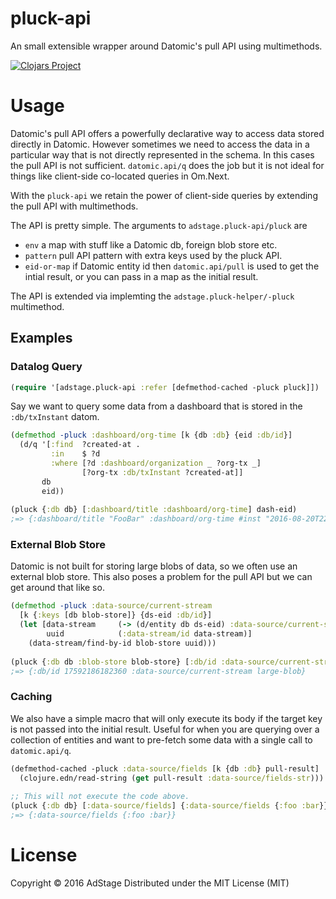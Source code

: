 # pluck-api
An small extensible wrapper around Datomic's pull API using multimethods.

[![Clojars Project](https://img.shields.io/clojars/v/adstage/pluck-api.svg)](https://clojars.org/adstage/pluck-api)

# Usage

Datomic's pull API offers a powerfully declarative way to access data
stored directly in Datomic. However sometimes we need to access the data
in a particular way that is not directly represented in the schema. In this
cases the pull API is not sufficient. `datomic.api/q` does the job
but it is not ideal for things like client-side co-located queries in Om.Next.

With the `pluck-api` we retain the power of client-side queries by extending
the pull API with multimethods.

The API is pretty simple. The arguments to `adstage.pluck-api/pluck` are
- `env` a map with stuff like a Datomic db, foreign blob store etc.
- `pattern` pull API pattern with extra keys used by the pluck API.
- `eid-or-map` if Datomic entity id then `datomic.api/pull` is used to get the intial result, or you can pass in a map as the initial result.

The API is extended via implemting the `adstage.pluck-helper/-pluck` multimethod.

## Examples

### Datalog Query

```clojure
(require '[adstage.pluck-api :refer [defmethod-cached -pluck pluck]])
```

Say we want to query some data from a dashboard that is stored in the `:db/txInstant`
datom.

```clojure
(defmethod -pluck :dashboard/org-time [k {db :db} {eid :db/id}]
  (d/q '[:find  ?created-at .
         :in    $ ?d
         :where [?d :dashboard/organization _ ?org-tx _]
                [?org-tx :db/txInstant ?created-at]]
       db
       eid))
       
(pluck {:db db} [:dashboard/title :dashboard/org-time] dash-eid)
;=> {:dashboard/title "FooBar" :dashboard/org-time #inst "2016-08-20T22:10:26.652-00:00"}
```

### External Blob Store

Datomic is not built for storing large blobs of data, so we often use an external blob store.
This also poses a problem for the pull API but we can get around that like so.

```clojure
(defmethod -pluck :data-source/current-stream
  [k {:keys [db blob-store]} {ds-eid :db/id}]
  (let [data-stream     (-> (d/entity db ds-eid) :data-source/current-stream)
        uuid            (:data-stream/id data-stream)]
    (data-stream/find-by-id blob-store uuid)))
    
(pluck {:db db :blob-store blob-store} [:db/id :data-source/current-stream] data-source-eid)
;=> {:db/id 17592186182360 :data-source/current-stream large-blob}
```

### Caching

We also have a simple macro that will only execute its body if the target key is not passed into
the initial result. Useful for when you are querying over a collection of entities and want to pre-fetch
some data with a single call to `datomic.api/q`.

```clojure
(defmethod-cached -pluck :data-source/fields [k {db :db} pull-result]
  (clojure.edn/read-string (get pull-result :data-source/fields-str)))
  
;; This will not execute the code above.
(pluck {:db db} [:data-source/fields] {:data-source/fields {:foo :bar}})
;=> {:data-source/fields {:foo :bar}}
```

# License

Copyright © 2016 AdStage
Distributed under the MIT License (MIT)

